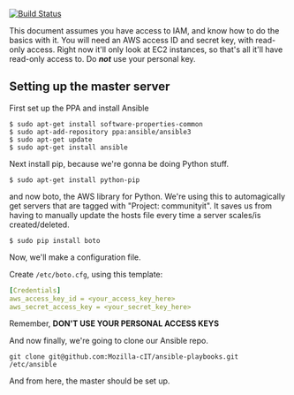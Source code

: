 [![Build Status](https://travis-ci.org/Mozilla-cIT/ansible-playbooks.svg?branch=master)](https://travis-ci.org/Mozilla-cIT/ansible-playbooks)


This document assumes you have access to IAM, and know how to do the basics with it. You will need an AWS access ID and secret key, with read-only access. Right now it'll only look at EC2 instances, so that's all it'll have read-only access to.  Do ***not*** use your personal key.


## Setting up the master server

First set up the PPA and install Ansible
```
$ sudo apt-get install software-properties-common
$ sudo apt-add-repository ppa:ansible/ansible3
$ sudo apt-get update
$ sudo apt-get install ansible
```

Next install pip, because we're gonna be doing Python stuff.
```
$ sudo apt-get install python-pip
```

and now boto, the AWS library for Python. We're using this to automagically get servers that are tagged with "Project: communityit". It saves us from having to manually update the hosts file every time a server scales/is created/deleted.

```
$ sudo pip install boto
```

Now, we'll make a configuration file.

Create ```/etc/boto.cfg```, using this template:
```yml
[Credentials]
aws_access_key_id = <your_access_key_here>
aws_secret_access_key = <your_secret_key_here>
```

Remember, **DON'T USE YOUR PERSONAL ACCESS KEYS**


And now finally, we're going to clone our Ansible repo.

```
git clone git@github.com:Mozilla-cIT/ansible-playbooks.git /etc/ansible
```

And from here, the master should be set up.
